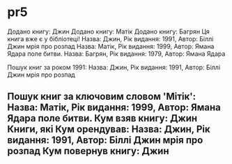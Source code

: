 # pr5
Додано книгу: Джин
Додано книгу: Матік
Додано книгу: Багрян
Ця книга вже є у бібліотеці!
Назва: Джин, Рік видання: 1991, Автор: Біллі Джин
мрія про розпад
Назва: Матік, Рік видання: 1999, Автор: Ямана Ядара
поле битви.
Назва: Багрян, Рік видання: 1979, Автор: Ямана Ядара

Пошук книг за роком 1991:
Назва: Джин, Рік видання: 1991, Автор: Біллі Джин
мрія про розпад

Пошук книг за ключовим словом 'Мітік':
Назва: Матік, Рік видання: 1999, Автор: Ямана Ядара
поле битви.
Кум взяв книгу: Джин
Книги, які Кум орендував:
Назва: Джин, Рік видання: 1991, Автор: Біллі Джин
мрія про розпад
Кум повернув книгу: Джин
----------------------------------------------------
